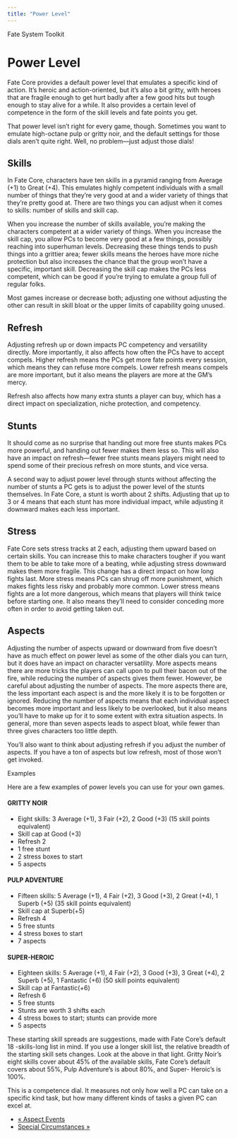 ```yaml
---
title: "Power Level"
---
```

    
Fate System Toolkit

#  Power Level

Fate Core provides a default power level that emulates a specific kind of
action. It’s heroic and action-oriented, but it’s also a bit gritty, with
heroes that are fragile enough to get hurt badly after a few good hits but
tough enough to stay alive for a while. It also provides a certain level of
competence in the form of the skill levels and fate points you get.

That power level isn’t right for every game, though. Sometimes you want to
emulate high-octane pulp or gritty noir, and the default settings for those
dials aren’t quite right. Well, no problem—just adjust those dials!

## Skills

In Fate Core, characters have ten skills in a pyramid ranging from Average
(+1) to Great (+4). This emulates highly competent individuals with a small
number of things that they’re very good at and a wider variety of things that
they’re pretty good at. There are two things you can adjust when it comes to
skills: number of skills and skill cap.

When you increase the number of skills available, you’re making the characters
competent at a wider variety of things. When you increase the skill cap, you
allow PCs to become very good at a few things, possibly reaching into
superhuman levels. Decreasing these things tends to push things into a
grittier area; fewer skills means the heroes have more niche protection but
also increases the chance that the group won’t have a specific, important
skill. Decreasing the skill cap makes the PCs less competent, which can be
good if you’re trying to emulate a group full of regular folks.

Most games increase or decrease both; adjusting one without adjusting the
other can result in skill bloat or the upper limits of capability going
unused.

## Refresh

Adjusting refresh up or down impacts PC competency and versatility directly.
More importantly, it also affects how often the PCs have to accept compels.
Higher refresh means the PCs get more fate points every session, which means
they can refuse more compels. Lower refresh means compels are more important,
but it also means the players are more at the GM’s mercy.

Refresh also affects how many extra stunts a player can buy, which has a
direct impact on specialization, niche protection, and competency.

## Stunts

It should come as no surprise that handing out more free stunts makes PCs more
powerful, and handing out fewer makes them less so. This will also have an
impact on refresh—fewer free stunts means players might need to spend some of
their precious refresh on more stunts, and vice versa.

A second way to adjust power level through stunts without affecting the number
of stunts a PC gets is to adjust the power level of the stunts themselves. In
Fate Core, a stunt is worth about 2 shifts. Adjusting that up to 3 or 4 means
that each stunt has more individual impact, while adjusting it downward makes
each less important.

## Stress

Fate Core sets stress tracks at 2 each, adjusting them upward based on certain
skills. You can increase this to make characters tougher if you want them to
be able to take more of a beating, while adjusting stress downward makes them
more fragile. This change has a direct impact on how long fights last. More
stress means PCs can shrug off more punishment, which makes fights less risky
and probably more common. Lower stress means fights are a lot more dangerous,
which means that players will think twice before starting one. It also means
they’ll need to consider conceding more often in order to avoid getting taken
out.

## Aspects

Adjusting the number of aspects upward or downward from five doesn’t have as
much effect on power level as some of the other dials you can turn, but it
does have an impact on character versatility. More aspects means there are
more tricks the players can call upon to pull their bacon out of the fire,
while reducing the number of aspects gives them fewer. However, be careful
about adjusting the number of aspects. The more aspects there are, the less
important each aspect is and the more likely it is to be forgotten or ignored.
Reducing the number of aspects means that each individual aspect becomes more
important and less likely to be overlooked, but it also means you’ll have to
make up for it to some extent with extra situation aspects. In general, more
than seven aspects leads to aspect bloat, while fewer than three gives
characters too little depth.

You’ll also want to think about adjusting refresh if you adjust the number of
aspects. If you have a ton of aspects but low refresh, most of those won’t get
invoked.

Examples

Here are a few examples of power levels you can use for your own games.

#### GRITTY NOIR

  * Eight skills: 3 Average (+1), 3 Fair (+2), 2 Good (+3) (15 skill points equivalent)
  * Skill cap at Good (+3)
  * Refresh 2
  * 1 free stunt
  * 2 stress boxes to start
  * 5 aspects

#### PULP ADVENTURE

  * Fifteen skills: 5 Average (+1), 4 Fair (+2), 3 Good (+3), 2 Great (+4), 1 Superb (+5) (35 skill points equivalent)
  * Skill cap at Superb(+5)
  * Refresh 4
  * 5 free stunts
  * 4 stress boxes to start
  * 7 aspects

#### SUPER-HEROIC

  * Eighteen skills: 5 Average (+1), 4 Fair (+2), 3 Good (+3), 3 Great (+4), 2 Superb (+5), 1 Fantastic (+6) (50 skill points equivalent)
  * Skill cap at Fantastic(+6)
  * Refresh 6
  * 5 free stunts
  * Stunts are worth 3 shifts each
  * 4 stress boxes to start; stunts can provide more
  * 5 aspects

These starting skill spreads are suggestions, made with Fate Core’s default 18
-skills-long list in mind. If you use a longer skill list, the relative
breadth of the starting skill sets changes. Look at the above in that light.
Gritty Noir’s eight skills cover about 45% of the available skills, Fate
Core’s default covers about 55%, Pulp Adventure’s is about 80%, and Super-
Heroic’s is 100%.

This is a competence dial. It measures not only how well a PC can take on a
specific kind task, but how many different kinds of tasks a given PC can excel
at.

  * [« Aspect Events](/fate-system-toolkit/aspect-events)
  * [Special Circumstances »](/fate-system-toolkit/special-circumstances)

